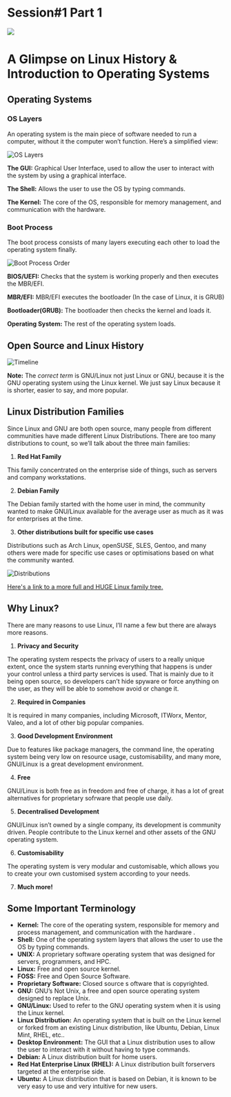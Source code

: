 # Session#1 Part 1
[![](https://raw.githubusercontent.com/Open-Source-Community/oscgeeks.orgImages/master/Minified%20Images/navbar/logo-osc.png)](https://oscgeeks.org)


# A Glimpse on Linux History & Introduction to Operating Systems

## Operating Systems
### OS Layers
An operating system is the main piece of software needed to run a computer, without it the computer won’t function. Here’s a simplified view:

![OS Layers](./Artwork/Session%201/Layers.png)

**The GUI:** Graphical User Interface, used to allow the user to interact with the system by using a graphical interface.

**The Shell:** Allows the user to use the OS by typing commands.

**The Kernel:** The core of the OS, responsible for memory management, and communication with the hardware.

### Boot Process
The boot process consists of many layers executing each other to load the operating system finally.

![Boot Process Order](./Artwork/Session%201/UEFI.png)


**BIOS/UEFI:** Checks that the system is working properly and then executes the MBR/EFI.

**MBR/EFI:** MBR/EFI executes the bootloader (In the case of Linux, it is GRUB)

**Bootloader(GRUB):** The bootloader then checks the kernel and loads it.

**Operating System:** The rest of the operating system loads.

## Open Source and Linux History

![Timeline](./Artwork/Session%201/Timeline.png)

**Note:** The *correct term* is GNU/Linux not just Linux or GNU, because it is the GNU operating system using the Linux kernel. 
We just say Linux because it is shorter, easier to say, and more popular.

## Linux Distribution Families
Since Linux and GNU are both open source, many people from different communities have made different Linux Distributions.
There are too many distributions to count, so we’ll talk about the three main families:

1. **Red Hat Family**

This family concentrated on the enterprise side of things, such as servers and company workstations.

2. **Debian Family**

The Debian family started with the home user in mind, the community wanted to make GNU/Linux available for the average user as much as it was for enterprises at the time.

3. **Other distributions built for specific use cases**

Distributions such as Arch Linux, openSUSE, SLES, Gentoo, and many others were made for specific use cases or optimisations based on what the community wanted.

![Distributions](./Artwork/Session%201/Distros.png)

[Here's a link to a more full and HUGE Linux family tree.](https://upload.wikimedia.org/wikipedia/commons/1/1b/Linux_Distribution_Timeline.svg)
## Why Linux?

There are many reasons to use Linux, I’ll name a few but there are always more reasons.

1. **Privacy and Security**

The operating system respects the privacy of users to a really unique extent, once the system starts running everything that happens is under your control unless a third party services is used.
That is mainly due to it being open source, so developers can’t hide spyware or force anything on the user, as they will be able to somehow avoid or change it.

2. **Required in Companies**

It is required in many companies, including Microsoft, ITWorx, Mentor, Valeo, and a lot of other big popular companies.

3. **Good Development Environment**

Due to features like package managers, the command line, the operating system being very low on resource usage, customisability, and many more, GNU/Linux is a great development environment.

4. **Free**

GNU/Linux is both free as in freedom and free of charge, it has a lot of great alternatives for proprietary sofrware that people use daily.

5. **Decentralised Development**

GNU/Linux isn’t owned by a single company, its development is community driven. People contribute to the Linux kernel and other assets of the GNU operating system.

6. **Customisability**

The operating system is very modular and customisable, which allows you to create your own customised system according to your needs.

7. **Much more!**

## Some Important Terminology
- **Kernel:** The core of the operating system, responsible for memory and process management, and communication with the hardware .
- **Shell:** One of the operating system layers that allows the user to use the OS by typing commands.
- **UNIX:** A proprietary software operating system that was designed for servers, programmers, and HPC.
- **Linux:** Free and open source kernel.
- **FOSS:** Free and Open Source Software.
- **Proprietary Software:** Closed source s oftware that is copyrighted.
- **GNU:** GNU’s Not Unix, a free and open source operating system designed to replace Unix.
- **GNU/Linux:** Used to refer to the GNU operating system when it is using the Linux kernel.
- **Linux Distribution:** An operating system that is built on the Linux kernel or forked from an existing Linux distribution, like Ubuntu, Debian, Linux Mint, RHEL, etc..
- **Desktop Environment:** The GUI that a Linux distribution uses to allow the user to interact with it without having to type commands.
- **Debian:** A Linux distribution built for home users.
- **Red Hat Enterprise Linux (RHEL):** A Linux distribution built forservers targeted at the enterprise side.
- **Ubuntu:** A Linux distribution that is based on Debian, it is known to be very easy to use and very intuitive for new users.
